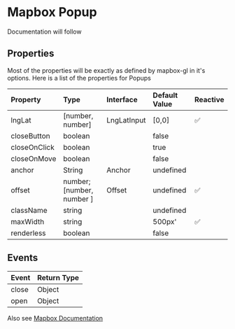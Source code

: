 # Mapbox Popup

Documentation will follow

## Properties

Most of the properties will be exactly as defined by mapbox-gl in it's options. Here is a list of the properties for Popups

| Property     | Type                      | Interface   | Default Value | Reactive           |
| :----------- | :------------------------ | :---------- | :------------ | ------------------ |
| lngLat       | [number, number]          | LngLatInput | [0,0]         | :white_check_mark: |
| closeButton  | boolean                   |             | false         |                    |
| closeOnClick | boolean                   |             | true          |                    |
| closeOnMove  | boolean                   |             | false         |                    |
| anchor       | String                    | Anchor      | undefined     |                    |
| offset       | number; [number, number ] | Offset      | undefined     | :white_check_mark: |
| className    | string                    |             | undefined     |                    |
| maxWidth     | string                    |             | 500px'        | :white_check_mark: |
| renderless   | boolean                   |             | false         |                    |

## Events

| Event | Return Type |
| :---- | :---------- |
| close | Object      |
| open  | Object      |

Also see [Mapbox Documentation](https://docs.mapbox.com/mapbox-gl-js/api/markers/#popup)

